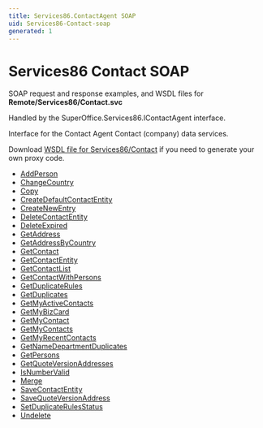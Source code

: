 ```yaml
---
title: Services86.ContactAgent SOAP
uid: Services86-Contact-soap
generated: 1
---
```


# Services86 Contact SOAP

SOAP request and response examples, and WSDL files for **Remote/Services86/Contact.svc**

Handled by the <see cref="T:SuperOffice.Services86.IContactAgent">SuperOffice.Services86.IContactAgent</see> interface.

Interface for the Contact Agent
Contact (company) data services.

Download [WSDL file for Services86/Contact](../Services86-Contact.md) if you need to generate your own proxy code.

* [AddPerson](AddPerson.md)
* [ChangeCountry](ChangeCountry.md)
* [Copy](Copy.md)
* [CreateDefaultContactEntity](CreateDefaultContactEntity.md)
* [CreateNewEntry](CreateNewEntry.md)
* [DeleteContactEntity](DeleteContactEntity.md)
* [DeleteExpired](DeleteExpired.md)
* [GetAddress](GetAddress.md)
* [GetAddressByCountry](GetAddressByCountry.md)
* [GetContact](GetContact.md)
* [GetContactEntity](GetContactEntity.md)
* [GetContactList](GetContactList.md)
* [GetContactWithPersons](GetContactWithPersons.md)
* [GetDuplicateRules](GetDuplicateRules.md)
* [GetDuplicates](GetDuplicates.md)
* [GetMyActiveContacts](GetMyActiveContacts.md)
* [GetMyBizCard](GetMyBizCard.md)
* [GetMyContact](GetMyContact.md)
* [GetMyContacts](GetMyContacts.md)
* [GetMyRecentContacts](GetMyRecentContacts.md)
* [GetNameDepartmentDuplicates](GetNameDepartmentDuplicates.md)
* [GetPersons](GetPersons.md)
* [GetQuoteVersionAddresses](GetQuoteVersionAddresses.md)
* [IsNumberValid](IsNumberValid.md)
* [Merge](Merge.md)
* [SaveContactEntity](SaveContactEntity.md)
* [SaveQuoteVersionAddress](SaveQuoteVersionAddress.md)
* [SetDuplicateRulesStatus](SetDuplicateRulesStatus.md)
* [Undelete](Undelete.md)

